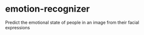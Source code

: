 # emotion-recognizer
Predict the emotional state of people in an image from their facial expressions

